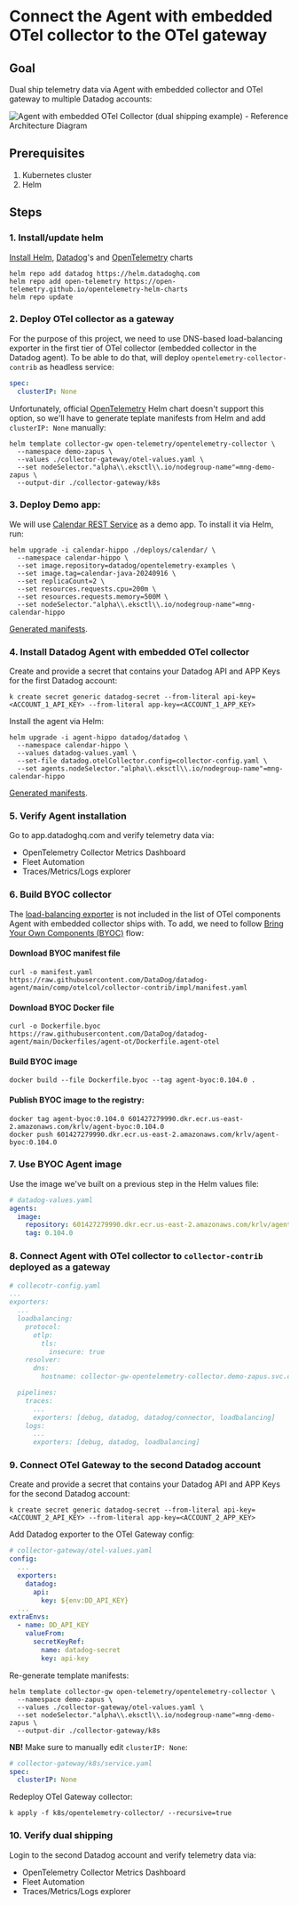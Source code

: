 # Connect the Agent with embedded OTel collector to the OTel gateway

## Goal 

Dual ship telemetry data via Agent with embedded collector and OTel gateway to multiple Datadog accounts:

![Agent with embedded OTel Collector (dual shipping example) - Reference Architecture Diagram](./static/ref_arch.png)

## Prerequisites

1. Kubernetes cluster
2. Helm

## Steps

### 1. Install/update helm

[Install Helm](https://helm.sh/docs/intro/install/), [Datadog](https://github.com/DataDog/Helm-charts/)'s and [OpenTelemetry](https://github.com/open-telemetry/opentelemetry-helm-charts) charts

```shell
helm repo add datadog https://helm.datadoghq.com
helm repo add open-telemetry https://open-telemetry.github.io/opentelemetry-helm-charts
helm repo update
```

### 2. Deploy OTel collector as a gateway

For the purpose of this project, we need to use DNS-based load-balancing exporter in the first tier of OTel collector (embedded 
collector in the Datadog agent). To be able to do that, will deploy `opentelemetry-collector-contrib` as headless service:

```yaml
spec:
  clusterIP: None
```

Unfortunately, official [OpenTelemetry](https://github.com/open-telemetry/opentelemetry-helm-charts) Helm chart doesn't 
support this option, so we'll have to generate teplate manifests from Helm and add `clusterIP: None` manually:

```shell
helm template collector-gw open-telemetry/opentelemetry-collector \
  --namespace demo-zapus \
  --values ./collector-gateway/otel-values.yaml \
  --set nodeSelector."alpha\\.eksctl\\.io/nodegroup-name"=mng-demo-zapus \
  --output-dir ./collector-gateway/k8s
```

### 3. Deploy Demo app:

We will use [Calendar REST Service](https://github.com/DataDog/opentelemetry-examples/tree/main/apps/rest-services/java/calendar) 
as a demo app. To install it via Helm, run:

```shell
helm upgrade -i calendar-hippo ./deploys/calendar/ \
  --namespace calendar-hippo \
  --set image.repository=datadog/opentelemetry-examples \
  --set image.tag=calendar-java-20240916 \
  --set replicaCount=2 \
  --set resources.requests.cpu=200m \
  --set resources.requests.memory=500M \
  --set nodeSelector."alpha\\.eksctl\\.io/nodegroup-name"=mng-calendar-hippo
```

[Generated manifests](./calendar).

### 4. Install Datadog Agent with embedded OTel collector

Create and provide a secret that contains your Datadog API and APP Keys for the first Datadog account:

```shell
k create secret generic datadog-secret --from-literal api-key=<ACCOUNT_1_API_KEY> --from-literal app-key=<ACCOUNT_1_APP_KEY>
```

Install the agent via Helm:

```shell
helm upgrade -i agent-hippo datadog/datadog \
  --namespace calendar-hippo \
  --values datadog-values.yaml \
  --set-file datadog.otelCollector.config=collector-config.yaml \
  --set agents.nodeSelector."alpha\\.eksctl\\.io/nodegroup-name"=mng-calendar-hippo
```

[Generated manifests](./datadog).

### 5. Verify Agent installation

Go to app.datadoghq.com and verify telemetry data via:
* OpenTelemetry Collector Metrics Dashboard
* Fleet Automation
* Traces/Metrics/Logs explorer

### 6. Build BYOC collector

The [load-balancing exporter](https://github.com/open-telemetry/opentelemetry-collector-contrib/tree/main/exporter/loadbalancingexporter) 
is not included in the list of OTel components Agent with embedded collector ships with.
To add, we need to follow [Bring Your Own Components (BYOC)](https://docs.datadoghq.com/opentelemetry/agent/agent_with_custom_components/)
flow:

#### Download BYOC manifest file

```shell
curl -o manifest.yaml https://raw.githubusercontent.com/DataDog/datadog-agent/main/comp/otelcol/collector-contrib/impl/manifest.yaml
```

#### Download BYOC Docker file

```shell
curl -o Dockerfile.byoc https://raw.githubusercontent.com/DataDog/datadog-agent/main/Dockerfiles/agent-ot/Dockerfile.agent-otel
```

#### Build BYOC image

```shell
docker build --file Dockerfile.byoc --tag agent-byoc:0.104.0 .
```

#### Publish BYOC image to the registry:

```shell
docker tag agent-byoc:0.104.0 601427279990.dkr.ecr.us-east-2.amazonaws.com/krlv/agent-byoc:0.104.0
docker push 601427279990.dkr.ecr.us-east-2.amazonaws.com/krlv/agent-byoc:0.104.0
```

### 7. Use BYOC Agent image

Use the image we've built on a previous step in the Helm values file:

```yaml
# datadog-values.yaml
agents:
  image:
    repository: 601427279990.dkr.ecr.us-east-2.amazonaws.com/krlv/agent-byoc
    tag: 0.104.0
```

### 8. Connect Agent with OTel collector to `collector-contrib` deployed as a gateway

```yaml
# collecotr-config.yaml
...
exporters:
  ...
  loadbalancing:
    protocol:
      otlp:
        tls:
          insecure: true
    resolver:
      dns:
        hostname: collector-gw-opentelemetry-collector.demo-zapus.svc.cluster.local

  pipelines:
    traces:
      ...
      exporters: [debug, datadog, datadog/connector, loadbalancing]
    logs:
      ...
      exporters: [debug, datadog, loadbalancing]

```

### 9. Connect OTel Gateway to the second Datadog account

Create and provide a secret that contains your Datadog API and APP Keys for the second Datadog account:

```shell
k create secret generic datadog-secret --from-literal api-key=<ACCOUNT_2_API_KEY> --from-literal app-key=<ACCOUNT_2_APP_KEY>
```

Add Datadog exporter to the OTel Gateway config:

```yaml
# collector-gateway/otel-values.yaml
config:
  ...
  exporters:
    datadog:
      api:
        key: ${env:DD_API_KEY}
  ...
extraEnvs:
  - name: DD_API_KEY
    valueFrom:
      secretKeyRef:
        name: datadog-secret
        key: api-key
```

Re-generate template manifests:

```shell
helm template collector-gw open-telemetry/opentelemetry-collector \
  --namespace demo-zapus \
  --values ./collector-gateway/otel-values.yaml \
  --set nodeSelector."alpha\\.eksctl\\.io/nodegroup-name"=mng-demo-zapus \
  --output-dir ./collector-gateway/k8s
```

**NB!** Make sure to manually edit `clusterIP: None`:

```yaml
# collector-gateway/k8s/service.yaml
spec:
  clusterIP: None
```

Redeploy OTel Gateway collector:

```shell
k apply -f k8s/opentelemetry-collector/ --recursive=true
```

### 10. Verify dual shipping

Login to the second Datadog account and verify telemetry data via:
* OpenTelemetry Collector Metrics Dashboard
* Fleet Automation
* Traces/Metrics/Logs explorer
